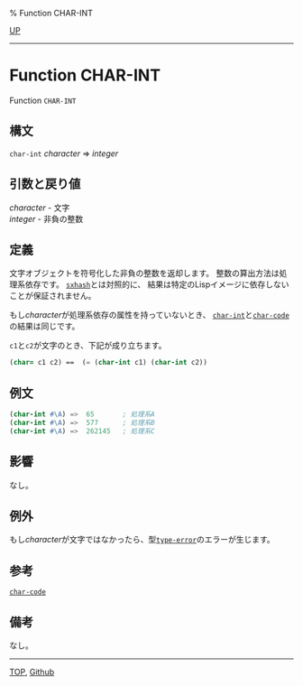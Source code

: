 % Function CHAR-INT

[UP](13.2.html)  

---

# Function **CHAR-INT**


Function `CHAR-INT`


## 構文

`char-int` *character* => *integer*


## 引数と戻り値

*character* - 文字  
*integer* - 非負の整数


## 定義

文字オブジェクトを符号化した非負の整数を返却します。
整数の算出方法は処理系依存です。
[`sxhash`](18.2.sxhash.html)とは対照的に、
結果は特定のLispイメージに依存しないことが保証されません。

もし*character*が処理系依存の属性を持っていないとき、
[`char-int`](13.2.char-int.html)と[`char-code`](13.2.char-code.html)の結果は同じです。

`c1`と`c2`が文字のとき、下記が成り立ちます。

```lisp
(char= c1 c2) ==  (= (char-int c1) (char-int c2))
```


## 例文

```lisp
(char-int #\A) =>  65       ; 処理系A
(char-int #\A) =>  577      ; 処理系B
(char-int #\A) =>  262145   ; 処理系C
```


## 影響

なし。


## 例外

もし*character*が文字ではなかったら、型[`type-error`](4.4.type-error.html)のエラーが生じます。


## 参考

[`char-code`](13.2.char-code.html)


## 備考

なし。


---
[TOP](index.html),  [Github](https://github.com/nptcl/npt-japanese)

